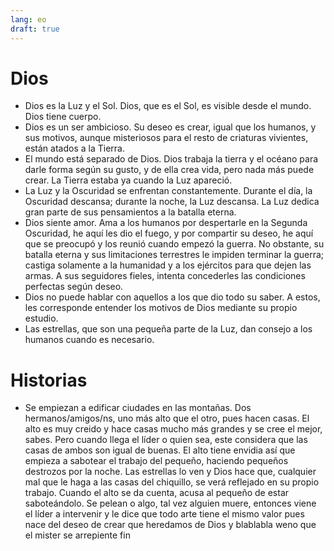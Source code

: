 ```yaml
---
lang: eo
draft: true
---
```


# Dios
* Dios es la Luz y el Sol. Dios, que es el Sol, es visible desde el mundo. Dios tiene cuerpo.
* Dios es un ser ambicioso. Su deseo es crear, igual que los humanos, y sus motivos, aunque misteriosos para el resto de criaturas vivientes, están atados a la Tierra.
* El mundo está separado de Dios. Dios trabaja la tierra y el océano para darle forma según su gusto, y de ella crea vida, pero nada más puede crear. La Tierra estaba ya cuando la Luz apareció.
* La Luz y la Oscuridad se enfrentan constantemente. Durante el día, la Oscuridad descansa; durante la noche, la Luz descansa. La Luz dedica gran parte de sus pensamientos a la batalla eterna.
* Dios siente amor. Ama a los humanos por despertarle en la Segunda Oscuridad, he aquí les dio el fuego, y por compartir su deseo, he aquí que se preocupó y los reunió cuando empezó la guerra. No obstante, su batalla eterna y sus limitaciones terrestres le impiden terminar la guerra; castiga solamente a la humanidad y a los ejércitos para que dejen las armas. A sus seguidores fieles, intenta concederles las condiciones perfectas según deseo.
* Dios no puede hablar con aquellos a los que dio todo su saber. A estos, les corresponde entender los motivos de Dios mediante su propio estudio.
* Las estrellas, que son una pequeña parte de la Luz, dan consejo a los humanos cuando es necesario.

# Historias
* Se empiezan a edificar ciudades en las montañas. Dos hermanos/amigos/ns, uno más alto que el otro, pues hacen casas. El alto es muy creido y hace casas mucho más grandes y se cree el mejor, sabes. Pero cuando llega el líder o quien sea, este considera que las casas de ambos son igual de buenas. El alto tiene envidia así que empieza a sabotear el trabajo del pequeño, haciendo pequeños destrozos por la noche. Las estrellas lo ven y Dios hace que, cualquier mal que le haga a las casas del chiquillo, se verá reflejado en su propio trabajo. Cuando el alto se da cuenta, acusa al pequeño de estar saboteándolo. Se pelean o algo, tal vez alguien muere, entonces viene el líder a intervenir y le dice que todo arte tiene el mismo valor pues nace del deseo de crear que heredamos de Dios y blablabla weno que el mister se arrepiente fin